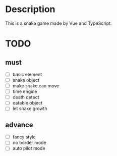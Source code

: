 # Description

This is a snake game made by Vue and TypeScript.

# TODO

## must

- [ ] basic element
- [ ] snake object
- [ ] make snake can move
- [ ] time engine
- [ ] death detect
- [ ] eatable object
- [ ] let snake growth

## advance

- [ ] fancy style
- [ ] no border mode
- [ ] auto pilot mode
